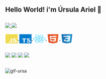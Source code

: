 ## Hello World! i'm Úrsula Ariel 👋

<!--
**Ursulariel/Ursulariel** is a ✨ _special_ ✨ repository because its `README.md` (this file) appears on your GitHub profile.


- 🔭 I'm currently working at ambev tech ...
- 🌱 I'm currently learning javascript, typescript, html, css and react ...
- 👯 I'm looking to collaborate on front-end development ...
- 🤔 I’m looking for help with git ...
- 💬 Ask me about ...
- 😄 Pronouns: ela/dela/she/her
- ⚡ Fun fact: ...
-->

##

 <div>
  <a href="https://github.com/ursulariel">
  <img height="180em" src="https://github-readme-stats.vercel.app/api?username=ursulariel&show_icons=true&theme=dracula&include_all_commits=true&count_private=true"/>
  <img height="130em" src="https://github-readme-stats.vercel.app/api/top-langs/?username=ursulariel&layout=compact&langs_count=7&theme=dracula"/>
</div>
  
<div style="display: inline_block"><br>
  <img align="center" alt="Rafa-Js" height="30" width="40" src="https://raw.githubusercontent.com/devicons/devicon/master/icons/javascript/javascript-plain.svg">
  <img align="center" alt="Rafa-Ts" height="30" width="40" src="https://raw.githubusercontent.com/devicons/devicon/master/icons/typescript/typescript-plain.svg">
  <img align="center" alt="Rafa-React" height="30" width="40" src="https://raw.githubusercontent.com/devicons/devicon/master/icons/react/react-original.svg">
  <img align="center" alt="Rafa-HTML" height="30" width="40" src="https://raw.githubusercontent.com/devicons/devicon/master/icons/html5/html5-original.svg">
  <img align="center" alt="Rafa-CSS" height="30" width="40" src="https://raw.githubusercontent.com/devicons/devicon/master/icons/css3/css3-original.svg">
  
</div>
  
  ##
  <div>
    
  <a href="https://instagram.com/urslariel" target="_blank"><img src="https://img.shields.io/badge/-Instagram-%23E4405F?style=for-the-badge&logo=instagram&logoColor=white" target="_blank"></a>
 <a href="https://discord.gg/Úrsula#9233" target="_blank"><img src="https://img.shields.io/badge/Discord-7289DA?style=for-the-badge&logo=discord&logoColor=white" target="_blank"></a> 
  <a href = "mailto:ursulaariels@gmail.com"><img src="https://img.shields.io/badge/-Gmail-%23333?style=for-the-badge&logo=gmail&logoColor=red" target="_blank"></a>
  <a href="https://www.linkedin.com/in/rafaella-ballerini-45875016a" target="_blank"><img src="https://img.shields.io/badge/-LinkedIn-%230077B5?style=for-the-badge&logo=linkedin&logoColor=white" target="_blank"></a>
  </div>
  
  <div><br>
    <img align="left" alt="gif-ursa" src="https://cdn.discordapp.com/attachments/877005919299448865/877006006524186685/picasion.com_31a48bbf4fcb076651dd5180cd0a4307.gif">
  </div>


